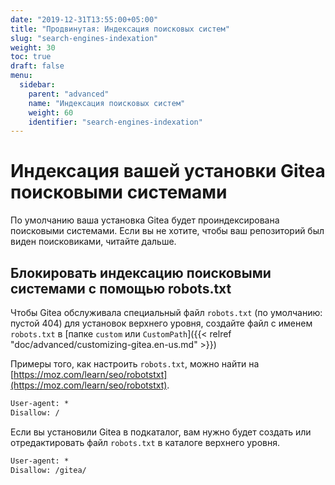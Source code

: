 ```yaml
---
date: "2019-12-31T13:55:00+05:00"
title: "Продвинутая: Индексация поисковых систем"
slug: "search-engines-indexation"
weight: 30
toc: true
draft: false
menu:
  sidebar:
    parent: "advanced"
    name: "Индексация поисковых систем"
    weight: 60
    identifier: "search-engines-indexation"
---
```


# Индексация вашей установки Gitea поисковыми системами

По умолчанию ваша установка Gitea будет проиндексирована поисковыми системами.
Если вы не хотите, чтобы ваш репозиторий был виден поисковиками, читайте дальше.

## Блокировать индексацию поисковыми системами с помощью robots.txt

Чтобы Gitea обслуживала специальный файл `robots.txt` (по умолчанию: пустой 404) для установок верхнего уровня,
создайте файл с именем` robots.txt` в [папке `custom` или `CustomPath`]({{< relref "doc/advanced/customizing-gitea.en-us.md" >}})

Примеры того, как настроить `robots.txt`, можно найти на [https://moz.com/learn/seo/robotstxt](https://moz.com/learn/seo/robotstxt).


```txt
User-agent: *
Disallow: /
```

Если вы установили Gitea в подкаталог, вам нужно будет создать или отредактировать файл `robots.txt` в каталоге верхнего уровня.

```txt
User-agent: *
Disallow: /gitea/
```
